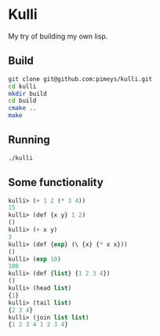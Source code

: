 Kulli
=====

My try of building my own lisp.

Build
-----

```bash
git clone git@github.com:pimeys/kulli.git
cd kulli
mkdir build
cd build
cmake ..
make
```

Running
-------

```bash
./kulli
```

Some functionality
------------------

```lisp
kulli> (+ 1 2 (* 3 4))
15
kulli> (def {x y} 1 2)
()
kulli> (+ x y)
3
kulli> (def {exp} (\ {x} {* x x}))
()
kulli> (exp 10)
100
kulli> (def {list} {1 2 3 4})
()
kulli> (head list)
{1}
kulli> (tail list)
{2 3 4}
kulli> (join list list)
{1 2 3 4 1 2 3 4}
```
